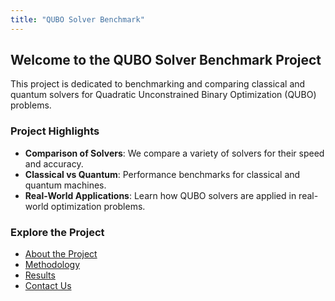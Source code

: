 ```yaml
---
title: "QUBO Solver Benchmark"
---
```


## Welcome to the QUBO Solver Benchmark Project

This project is dedicated to benchmarking and comparing classical and quantum solvers for Quadratic Unconstrained Binary Optimization (QUBO) problems.

### Project Highlights
- **Comparison of Solvers**: We compare a variety of solvers for their speed and accuracy.
- **Classical vs Quantum**: Performance benchmarks for classical and quantum machines.
- **Real-World Applications**: Learn how QUBO solvers are applied in real-world optimization problems.

### Explore the Project
- [About the Project](about/)
- [Methodology](methodology/)
- [Results](results/)
- [Contact Us](contact/)

